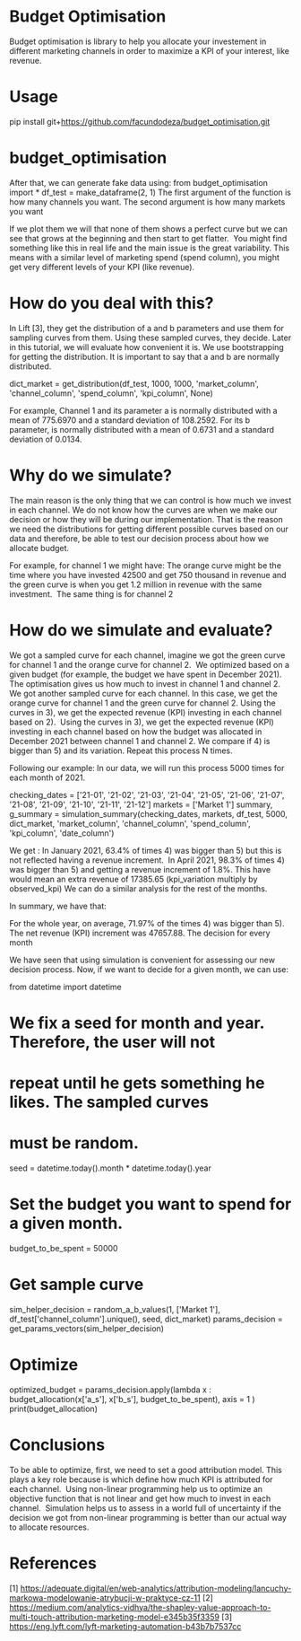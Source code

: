 # Budget Optimisation
Budget optimisation is library to help you allocate your investement in different marketing channels in order to maximize a KPI of your interest, like revenue. 

# Usage 
pip install git+https://github.com/facundodeza/budget_optimisation.git

# budget_optimisation

After that, we can generate fake data using:
from budget_optimisation import *
df_test = make_dataframe(2, 1)
The first argument of the function is how many channels you want. The second argument is how many markets you want

If we plot them we will that none of them shows a perfect curve but we can see that grows at the beginning and then start to get flatter. 
You might find something like this in real life and the main issue is the great variability. This means with a similar level of marketing spend (spend column), you might get very different levels of your KPI (like revenue).

# How do you deal with this? 

In Lift [3], they get the distribution of a and b parameters and use them for sampling curves from them. Using these sampled curves, they decide. Later in this tutorial, we will evaluate how convenient it is.
We use bootstrapping for getting the distribution. It is important to say that a and b are normally distributed.

dict_market = get_distribution(df_test, 1000, 1000, 'market_column', 'channel_column', 'spend_column', 'kpi_column', None)

For example, Channel 1 and its parameter a is normally distributed with a mean of 775.6970 and a standard deviation of 108.2592. For its b parameter, is normally distributed with a mean of 0.6731 and a standard deviation of 0.0134. 

# Why do we simulate?
The main reason is the only thing that we can control is how much we invest in each channel. We do not know how the curves are when we make our decision or how they will be during our implementation. That is the reason we need the distributions for getting different possible curves based on our data and therefore, be able to test our decision process about how we allocate budget.

For example, for channel 1 we might have:
The orange curve might be the time where you have invested 42500 and get 750 thousand in revenue and the green curve is when you get 1.2 million in revenue with the same investment. 
The same thing is for channel 2

# How do we simulate and evaluate?
We got a sampled curve for each channel, imagine we got the green curve for channel 1 and the orange curve for channel 2. 
We optimized based on a given budget (for example, the budget we have spent in December 2021). The optimisation gives us how much to invest in channel 1 and channel 2.
We got another sampled curve for each channel. In this case, we get the orange curve for channel 1 and the green curve for channel 2.
Using the curves in 3), we get the expected revenue (KPI) investing in each channel based on 2). 
Using the curves in 3), we get the expected revenue (KPI) investing in each channel based on how the budget was allocated in December 2021 between channel 1 and channel 2.
We compare if 4) is bigger than 5) and its variation.
Repeat this process N times. 

Following our example:
In our data, we will run this process 5000 times for each month of 2021.

checking_dates = ['21-01', '21-02', '21-03', '21-04', '21-05', '21-06', '21-07', '21-08', '21-09', '21-10', '21-11', '21-12']
markets = ['Market 1']
summary, g_summary = simulation_summary(checking_dates, markets, df_test, 5000, dict_market, 'market_column', 'channel_column', 'spend_column', 'kpi_column', 'date_column')

We get :
In January 2021, 63.4% of times 4) was bigger than 5) but this is not reflected having a revenue increment. 
In April 2021, 98.3% of times 4) was bigger than 5) and getting a revenue increment of 1.8%. This have would mean an extra revenue of 17385.65 (kpi_variation multiply by observed_kpi)
We can do a similar analysis for the rest of the months.

In summary, we have that:

For the whole year, on average, 71.97% of the times 4) was bigger than 5). The net revenue (KPI) increment was 47657.88.
The decision for every month

We have seen that using simulation is convenient for assessing our new decision process. Now, if we want to decide for a given month, we can use:

from datetime import datetime

# We fix a seed for month and year. Therefore, the user will not 
# repeat until he gets something he likes. The sampled curves 
# must be random. 
seed = datetime.today().month * datetime.today().year

# Set the budget you want to spend for a given month.
budget_to_be_spent = 50000

# Get sample curve
sim_helper_decision =  random_a_b_values(1, ['Market 1'], df_test['channel_column'].unique(), seed, dict_market) 
params_decision = get_params_vectors(sim_helper_decision)

# Optimize
optimized_budget = params_decision.apply(lambda x : budget_allocation(x['a_s'], x['b_s'], budget_to_be_spent), axis = 1 )
print(budget_allocation)

# Conclusions
To be able to optimize, first, we need to set a good attribution model. This plays a key role because is which define how much KPI is attributed for each channel. 
Using non-linear programming help us to optimize an objective function that is not linear and get how much to invest in each channel. 
Simulation helps us to assess in a world full of uncertainty if the decision we got from non-linear programming is better than our actual way to allocate resources.

# References
[1] https://adequate.digital/en/web-analytics/attribution-modeling/lancuchy-markowa-modelowanie-atrybucji-w-praktyce-cz-11
[2] https://medium.com/analytics-vidhya/the-shapley-value-approach-to-multi-touch-attribution-marketing-model-e345b35f3359
[3] https://eng.lyft.com/lyft-marketing-automation-b43b7b7537cc
